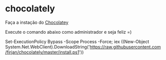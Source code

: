# chocolately
Faça a instação do [Chocolatey](https://chocolatey.org)

Execute o comando abaixo como administrador e seja feliz =)

Set-ExecutionPolicy Bypass -Scope Process -Force; iex ((New-Object System.Net.WebClient).DownloadString('https://raw.githubusercontent.com/firjan/chocolately/master/install.ps1'))
